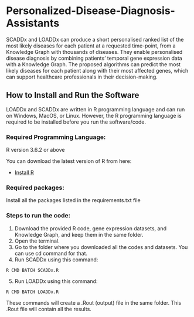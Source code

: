 # Personalized-Disease-Diagnosis-Assistants
SCADDx and LOADDx can produce a short personalised ranked list of the most likely diseases for each patient at a requested time-point, from a Knowledge Graph with thousands of diseases. They enable personalised disease diagnosis by combining patients’ temporal gene expression data with a Knowledge Graph. The proposed algorithms can predict the most likely diseases for each patient along with their most affected genes, which can support healthcare professionals in their decision-making.

## How to Install and Run the Software
LOADDx and SCADDx are written in R programming language and can run on Windows, MacOS, or Linux. However, the R programming language is required to be installed before you run the software/code.

### Required Programming Language:
R version 3.6.2 or above

You can download the latest version of R from here:
* [Install R](https://www.r-project.org/)

### Required packages:
Install all the packages listed in the requirements.txt file

### Steps to run the code:
1. Download the provided R code, gene expression datasets, and Knowledge Graph, and keep them in the same folder. 
2. Open the terminal.
3. Go to the folder where you downloaded all the codes and datasets. You can use cd command for that.
4. Run SCADDx using this command: 
```
R CMD BATCH SCADDx.R
```
5. Run LOADDx using this command: 
```
R CMD BATCH LOADDx.R
```
These commands will create a .Rout (output) file in the same folder. This .Rout file will contain all the results. 
